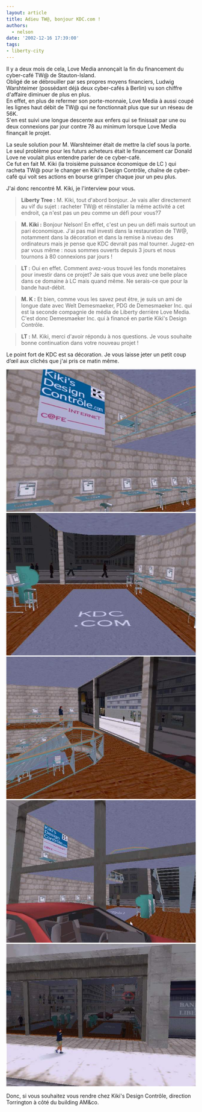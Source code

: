 ```yaml
---
layout: article
title: Adieu TW@, bonjour KDC.com !
authors:
  - nelson
date: '2002-12-16 17:39:00'
tags:
- liberty-city
---
```


Il y a deux mois de cela, Love Media annonçait la fin du financement du cyber-café TW@ de Stauton-Island.  
Obligé de se débrouiller par ses propres moyens financiers, Ludwig Warshteimer (possédant déjà deux cyber-cafés à Berlin) vu son chiffre d'affaire diminuer de plus en plus.  
En effet, en plus de refermer son porte-monnaie, Love Media à aussi coupé les lignes haut débit de TW@ qui ne fonctionnait plus que sur un réseau de 56K.  
S'en est suivi une longue descente aux enfers qui se finissait par une ou deux connexions par jour contre 78 au minimum lorsque Love Media finançait le projet.

La seule solution pour M. Warshteimer était de mettre la clef sous la porte.  
Le seul problème pour les futurs acheteurs était le financement car Donald Love ne voulait plus entendre parler de ce cyber-café.  
Ce fut en fait M. Kiki (la troisième puissance économique de LC ) qui racheta TW@ pour le changer en Kiki's Design Contrôle, chaîne de cyber-café qui voit ses actions en bourse grimper chaque jour un peu plus.

J'ai donc rencontré M. Kiki, je l'interview pour vous.

> **Liberty Tree :** M. Kiki, tout d'abord bonjour. Je vais aller directement au vif du sujet : racheter TW@ et réinstaller la même activité a cet endroit, ça n'est pas un peu comme un défi pour vous?7

> **M. Kiki :** Bonjour Nelson! En effet, c'est un peu un défi mais surtout un pari économique. J'ai pas mal investi dans la restauration de TW@, notamment dans la décoration et dans la remise à niveau des ordinateurs mais je pense que KDC devrait pas mal tourner. Jugez-en par vous même : nous sommes ouverts depuis 3 jours et nous tournons à 80 connexions par jours !

> **LT :** Oui en effet. Comment avez-vous trouvé les fonds monetaires pour investir dans ce projet? Je sais que vous avez une belle place dans ce domaine à LC mais quand même. Ne serais-ce que pour la bande haut-débit.

> **M. K :** Et bien, comme vous les savez peut être, je suis un ami de longue date avec Welt Demesmaeker, PDG de Demesmaeker Inc. qui est la seconde compagnie de média de Liberty derrière Love Media. C'est donc Demesmaeker Inc. qui à financé en partie Kiki's Design Contrôle.

> **LT :** M. Kiki, merci d'avoir répondu à nos questions. Je vous souhaite bonne continuation dans votre nouveau projet !

Le point fort de KDC est sa décoration. Je vous laisse jeter un petit coup d’œil aux clichés que j'ai pris ce matin même.

![](/content/images/2016/07/kdc.jpg)
![](/content/images/2016/07/kdc1.jpg)
![](/content/images/2016/07/kdc2.jpg)
![](/content/images/2016/07/kdc3.jpg)
![](/content/images/2016/07/kdc4.jpg)

Donc, si vous souhaitez vous rendre chez Kiki's Design Contrôle, direction Torrington à côté du building AM&co.